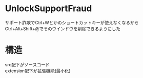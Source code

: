 # UnlockSupportFraud
サポート詐欺でCtrl+Wとかのショートカットキーが使えなくなるからCtrl+Alt+Shift+@でそのウインドウを削除できるようにした
# 構造
src配下がソースコード  
extension配下が拡張機能(最小化)